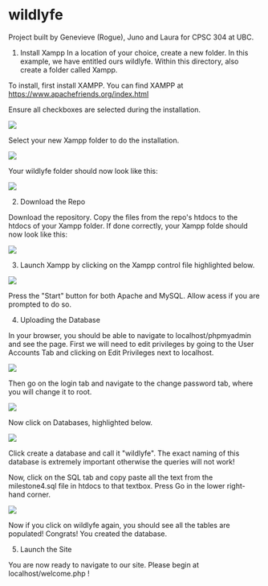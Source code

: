 # wildlyfe
Project built by Genevieve (Rogue), Juno and Laura for CPSC 304 at UBC.

1) Install Xampp
In a location of your choice, create a new folder. In this example, we have entitled ours wildlyfe. Within this directory, also create a folder called Xampp. 

To install, first install XAMPP. You can find XAMPP at https://www.apachefriends.org/index.html

Ensure all checkboxes are selected during the installation.

![](installer1.png)

Select your new Xampp folder to do the installation. 

![](installer2.png)

Your wildlyfe folder should now look like this:

![](installer3.png)


2) Download the Repo

Download the repository. Copy the files from the repo's htdocs to the htdocs of your Xampp folder. If done correctly, your Xampp folde should now look like this:

![](installer4.png)

3) Launch Xampp by clicking on the Xampp control file highlighted below. 

![](installer5.png)

Press the "Start" button for both Apache and MySQL. Allow acess if you are prompted to do so. 

4) Uploading the Database

In your browser, you should be able to navigate to localhost/phpmyadmin and see the page.
First we will need to edit privileges by going to the User Accounts Tab and clicking on Edit Privileges next to localhost.

![](installer8.png)

Then go on the login tab and navigate to the change password tab, where you will change it to root.

![](installer8.png)

Now click on Databases, highlighted below. 

![](installer6.png)

Click create a database and call it "wildlyfe". The exact naming of this database is extremely important otherwise the queries will not work!

Now, click on the SQL tab and copy paste all the text from the milestone4.sql file in htdocs to that textbox. Press Go in the lower right-hand corner. 

![](installer7.png)

Now if you click on wildlyfe again, you should see all the tables are populated! Congrats! You created the database.

5) Launch the Site

You are now ready to navigate to our site. Please begin at localhost/welcome.php !
